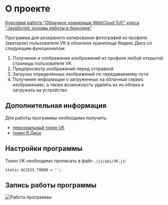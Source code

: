 # О проекте

[Курсовая работа "Облачное хранилище WebCloud (UI)" курса "JavaScript: основы работы в браузере"](https://github.com/netology-code/fpyjs-diplom)

Программа для резервного копирования фотографий из профиля (аватарок) пользователя VK в облачное хранилище Яндекс.Диск со следующим функционалом:
1. Получение и отображение изображений из профиля любой открытой страницы пользователя VK
2. Предпросмотр изображений перед отправкой
3. Загрузка определённых изображений по передаваемому пути
4. Получение информации о загруженных на облачный сервис изображениях, а также возможность удалять их из облака и загружать на устройство

## Дополнительная информация
Для работы программы необходимо получить:
- [персональный токен VK](https://dev.vk.com/api/access-token/getting-started)
- [токен Я.Диск](https://yandex.ru/dev/disk/poligon/)

## Настройки программы
Токен VK необходимо прописать в файл `./js/api/VK.js`:
```
static ACCESS_TOKEN = '';
```

## Запись работы программы
![Работа программы](/gif/js_webcloud.gif)
